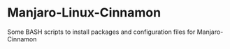# Manjaro-Linux-Cinnamon
Some BASH scripts to install packages and configuration files for Manjaro-Cinnamon

